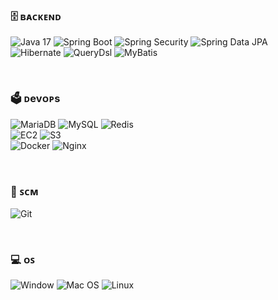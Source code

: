 <!--
<div align=center>
<h3> 🍄 </h3>
안녕하세요, Java/Spring 백엔드 개발자 <b>김은비</b>입니다.
</div>

<br/>
-->

### 🗄 ʙᴀᴄᴋᴇɴᴅ <br/>

![Java 17](https://img.shields.io/badge/Java-007396?style=flat-square&logo=OpenJDK&logoColor=white)
![Spring Boot](https://img.shields.io/badge/Spring_Boot-6DB33F?style=flat-square&logo=springboot&logoColor=white)
![Spring Security](https://img.shields.io/badge/Spring_Security-6DB33F?style=flat-square&logo=springsecurity&logoColor=white)
![Spring Data JPA](https://img.shields.io/badge/Spring_Data_JPA-6DB33F?style=flat-square&logo=buffer&logoColor=white)
<br/>
![Hibernate](https://img.shields.io/badge/Hibernate-59666C?style=flat-square&logo=hibernate&logoColor=white)
![QueryDsl](https://img.shields.io/badge/QueryDsl-0769AD?style=flat-square)
![MyBatis](https://img.shields.io/badge/MyBatis-B2A41F?style=flat-square&logo=mybatis&logoColor=white)
<br/>

<br/>

### 🗳 ᴅevᴏᴘs <br/>

![MariaDB](https://img.shields.io/badge/MariaDB-003545?style=flat-square&logo=mariadb&logoColor=white)
![MySQL](https://img.shields.io/badge/MySQL-4479A1?style=flat-square&logo=mysql&logoColor=white)
![Redis](https://img.shields.io/badge/Redis-DC382D?style=flat-square&logo=redis&logoColor=white)
<br/>
![EC2](https://img.shields.io/badge/Amazon_EC2-FF9900?style=flat-square&logo=amazonec2&logoColor=white)
![S3](https://img.shields.io/badge/AWS_S3-569A31?style=flat-square&logo=amazons3&logoColor=white)
<br/>
![Docker](https://img.shields.io/badge/Docker-2496ED?style=flat-square&logo=docker&logoColor=white)
![Nginx](https://img.shields.io/badge/Nginx-009639?style=flat-square&logo=nginx&logoColor=white)
<br/>

<br/>

### 🔗 ꜱᴄᴍ <br/>

![Git](https://img.shields.io/badge/Git-F05032?style=flat-square&logo=git&logoColor=white)

<br/>

### 💻 ᴏꜱ <br/>

![Window](https://img.shields.io/badge/Window_OS-0078D4?style=flat-square&logo=windows&logoColor=white)
![Mac OS](https://img.shields.io/badge/Mac_OS-000000?style=flat-square&logo=macos&logoColor=white)
![Linux](https://img.shields.io/badge/Linux-FCC624?style=flat-square&logo=linux&logoColor=white)
